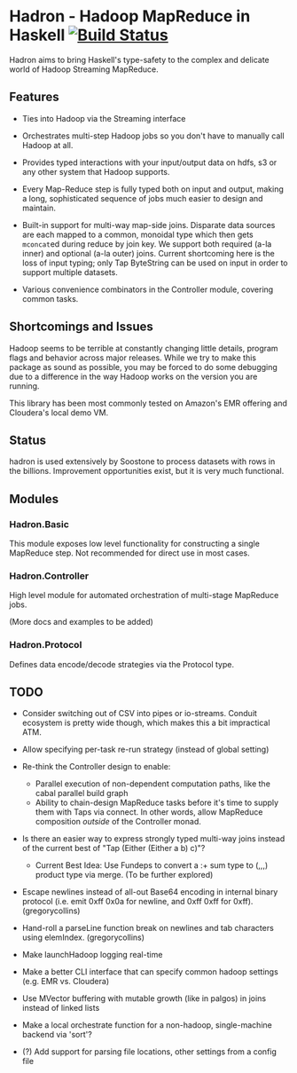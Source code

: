# Hadron - Hadoop MapReduce in Haskell [![Build Status](https://travis-ci.org/Soostone/hadron.svg?branch=master)](https://travis-ci.org/Soostone/hadron)

Hadron aims to bring Haskell's type-safety to the complex and delicate
world of Hadoop Streaming MapReduce.

## Features

* Ties into Hadoop via the Streaming interface

* Orchestrates multi-step Hadoop jobs so you don't have to manually
  call Hadoop at all.

* Provides typed interactions with your input/output data on hdfs, s3
  or any other system that Hadoop supports.

* Every Map-Reduce step is fully typed both on input and output,
  making a long, sophisticated sequence of jobs much easier to design
  and maintain.

* Built-in support for multi-way map-side joins. Disparate data
  sources are each mapped to a common, monoidal type which then gets
  `mconcat`ed during reduce by join key. We support both required
  (a-la inner) and optional (a-la outer) joins. Current shortcoming
  here is the loss of input typing; only Tap ByteString can be used on
  input in order to support multiple datasets.
  
* Various convenience combinators in the Controller module, covering
  common tasks.
  
  
## Shortcomings and Issues

Hadoop seems to be terrible at constantly changing little details,
program flags and behavior across major releases. While we try to make
this package as sound as possible, you may be forced to do some
debugging due to a difference in the way Hadoop works on the version
you are running.

This library has been most commonly tested on Amazon's EMR offering
and Cloudera's local demo VM.

## Status

hadron is used extensively by Soostone to process datasets with rows
in the billions. Improvement opportunities exist, but it is very much
functional.

## Modules

### Hadron.Basic

This module exposes low level functionality for constructing a single
MapReduce step. Not recommended for direct use in most cases.


### Hadron.Controller

High level module for automated orchestration of multi-stage MapReduce
jobs. 

(More docs and examples to be added)

### Hadron.Protocol

Defines data encode/decode strategies via the Protocol type.



## TODO

  - Consider switching out of CSV into pipes or io-streams. Conduit
    ecosystem is pretty wide though, which makes this a bit
    impractical ATM.

  - Allow specifying per-task re-run strategy (instead of global
    setting)
  
  - Re-think the Controller design to enable:
    - Parallel execution of non-dependent computation paths, like the
      cabal parallel build graph
    - Ability to chain-design MapReduce tasks before it's time to
      supply them with Taps via connect. In other words, allow
      MapReduce composition *outside* of the Controller monad.
    
  - Is there an easier way to express strongly typed multi-way joins
    instead of the current best of "Tap (Either (Either a b) c)"?
    - Current Best Idea: Use Fundeps to convert a :+ sum type to (,,,)
      product type via merge. (To be further explored)

  - Escape newlines instead of all-out Base64 encoding in internal
    binary protocol (i.e. emit 0xff 0x0a for newline, and 0xff 0xff
    for 0xff). (gregorycollins)
    
  - Hand-roll a parseLine function break on newlines and tab
    characters using elemIndex. (gregorycollins)

  - Make launchHadoop logging real-time

  - Make a better CLI interface that can specify common hadoop
    settings (e.g. EMR vs. Cloudera)

  - Use MVector buffering with mutable growth (like in palgos) in
    joins instead of linked lists

  - Make a local orchestrate function for a non-hadoop, single-machine
    backend via 'sort'?

  - (?) Add support for parsing file locations, other settings from
    a config file
    

